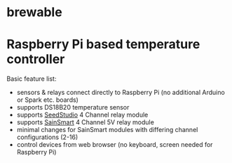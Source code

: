 # brewable

# Raspberry Pi based temperature controller

Basic feature list:
* sensors & relays connect directly to Raspberry Pi (no additional Arduino or Spark etc. boards)
* supports DS18B20 temperature sensor
* supports [SeedStudio](http://www.seeedstudio.com/wiki/Raspberry_Pi_Relay_Board_v1.0) 4 Channel relay module
* supports [SainSmart](http://www.sainsmart.com/sainsmart-relay-module-for-arduino-raspberry-pi.html) 4 Channel 5V relay module
* minimal changes for SainSmart modules with differing channel configurations (2-16)
* control devices from web browser (no keyboard, screen needed for Raspberry Pi)

